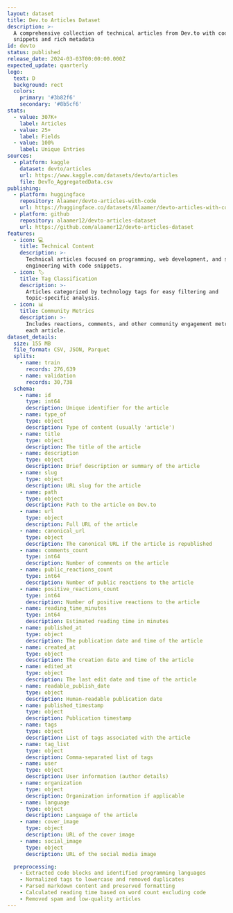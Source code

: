```yaml
---
layout: dataset
title: Dev.to Articles Dataset
description: >-
  A comprehensive collection of technical articles from Dev.to with code
  snippets and rich metadata
id: devto
status: published
release_date: 2024-03-03T00:00:00.000Z
expected_update: quarterly
logo:
  text: D
  background: rect
  colors:
    primary: '#3b82f6'
    secondary: '#8b5cf6'
stats:
  - value: 307K+
    label: Articles
  - value: 25+
    label: Fields
  - value: 100%
    label: Unique Entries
sources:
  - platform: kaggle
    dataset: devto/articles
    url: https://www.kaggle.com/datasets/devto/articles
    file: DevTo_AggregatedData.csv
publishing:
  - platform: huggingface
    repository: Alaamer/devto-articles-with-code
    url: https://huggingface.co/datasets/Alaamer/devto-articles-with-code
  - platform: github
    repository: alaamer12/devto-articles-dataset
    url: https://github.com/alaamer12/devto-articles-dataset
features:
  - icon: 💻
    title: Technical Content
    description: >-
      Technical articles focused on programming, web development, and software
      engineering with code snippets.
  - icon: 🏷️
    title: Tag Classification
    description: >-
      Articles categorized by technology tags for easy filtering and
      topic-specific analysis.
  - icon: 📊
    title: Community Metrics
    description: >-
      Includes reactions, comments, and other community engagement metrics for
      each article.
dataset_details:
  size: 155 MB
  file_format: CSV, JSON, Parquet
  splits:
    - name: train
      records: 276,639
    - name: validation
      records: 30,738
  schema:
    - name: id
      type: int64
      description: Unique identifier for the article
    - name: type_of
      type: object
      description: Type of content (usually 'article')
    - name: title
      type: object
      description: The title of the article
    - name: description
      type: object
      description: Brief description or summary of the article
    - name: slug
      type: object
      description: URL slug for the article
    - name: path
      type: object
      description: Path to the article on Dev.to
    - name: url
      type: object
      description: Full URL of the article
    - name: canonical_url
      type: object
      description: The canonical URL if the article is republished
    - name: comments_count
      type: int64
      description: Number of comments on the article
    - name: public_reactions_count
      type: int64
      description: Number of public reactions to the article
    - name: positive_reactions_count
      type: int64
      description: Number of positive reactions to the article
    - name: reading_time_minutes
      type: int64
      description: Estimated reading time in minutes
    - name: published_at
      type: object
      description: The publication date and time of the article
    - name: created_at
      type: object
      description: The creation date and time of the article
    - name: edited_at
      type: object
      description: The last edit date and time of the article
    - name: readable_publish_date
      type: object
      description: Human-readable publication date
    - name: published_timestamp
      type: object
      description: Publication timestamp
    - name: tags
      type: object
      description: List of tags associated with the article
    - name: tag_list
      type: object
      description: Comma-separated list of tags
    - name: user
      type: object
      description: User information (author details)
    - name: organization
      type: object
      description: Organization information if applicable
    - name: language
      type: object
      description: Language of the article
    - name: cover_image
      type: object
      description: URL of the cover image
    - name: social_image
      type: object
      description: URL of the social media image

  preprocessing:
    - Extracted code blocks and identified programming languages
    - Normalized tags to lowercase and removed duplicates
    - Parsed markdown content and preserved formatting
    - Calculated reading time based on word count excluding code
    - Removed spam and low-quality articles
---
```


